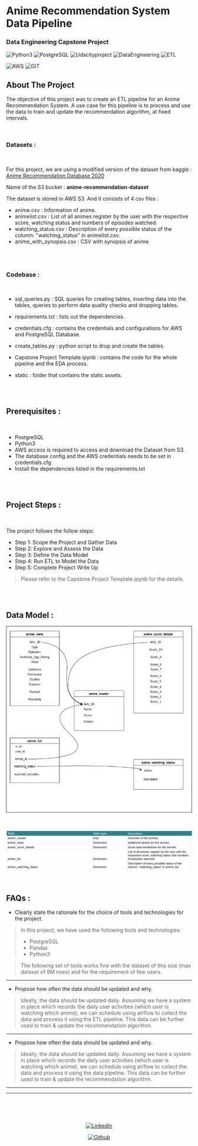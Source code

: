 # Anime Recommendation System Data Pipeline
### Data Engineering Capstone Project

![Python3](https://img.shields.io/badge/Python-3-brightgreen)
![PostgreSQL](https://img.shields.io/badge/Postgre-SQL-green)
![Udacityproject](https://img.shields.io/badge/Udacity-Project-blue) 
![DataEngineering](https://img.shields.io/badge/Data-Engineering-green)
![ETL](https://img.shields.io/badge/ETL-%20-brightgreen)

![AWS](https://img.shields.io/badge/Amazon_AWS-FF9900?style=for-the-badge&logo=amazonaws&logoColor=white)
![GIT](https://img.shields.io/badge/GIT-E44C30?style=for-the-badge&logo=git&logoColor=white) 


<!-- ABOUT THE PROJECT -->
## About The Project

The objective of this project was to create an ETL pipeline for an Anime Recommendation System. A use case for this pipeline is to process and use the data to train and update the recommendation algorithm, at fixed intervals.

<br>

### Datasets :

<br>

For this project, we are using a modified version of the dataset from kaggle : [Anime Recommendation Database 2020](https://www.kaggle.com/hernan4444/anime-recommendation-database-2020)

Name of the S3 bucket :    **anime-recommendation-dataset**

The dataset is stored in AWS S3. And it consists of 4 csv files :
* anime.csv : Information of anime.
* animelist.csv : List of all animes register by the user with the respective score, watching status and numbers of episodes watched. 
* watching_status.csv : Description of every possible status of the column: "watching_status" in animelist.csv.
* anime_with_synopsis.csv : CSV with synopsis of anime 

<br><br>

### Codebase :

<br>

* sql_queries.py : SQL queries for creating tables, inserting data into the tables, queries to perform data quality checks and dropping tables.

* requirements.txt : lists out the dependencies.

* credentials.cfg : contains the credentials and configurations for AWS and PostgreSQL Database.

* create_tables.py : python script to drop and create the tables.

* Capstone Project Template.ipynb : contains the code for the whole pipeline and the EDA process.

* static : folder that contains the static assets.

<br><br>

## Prerequisites :

<br>

* PostgreSQL
* Python3
* AWS access is required to access and download the Dataset from S3.
* The database config and the AWS credentials needs to be set in credentials.cfg
* Install the dependencies listed in the requirements.txt

<br><br>

## Project Steps  :

<br>


The project follows the follow steps:
* Step 1: Scope the Project and Gather Data
* Step 2: Explore and Assess the Data
* Step 3: Define the Data Model
* Step 4: Run ETL to Model the Data
* Step 5: Complete Project Write Up

> Please refer to the Capstone Project Template.ipynb for the details.

<br><br>

## Data Model  :

![Schema](./static/schema.jpg "Database Schema")

<br>

![Table Overview](./static/data_model.png "Data model")

<br>

## FAQs :
* Clearly state the rationale for the choice of tools and technologies for the project.

> In this project, we have used the following tools and technologies:
> - PostgreSQL
> - Pandas
> - Python3

> The following set of tools works fine with the dataset of this size (max dataset of 8M rows) and for the requirement of few users.

---
* Propose how often the data should be updated and why.

> Ideally, the data should be updated daily. Assuming we have a system in place which records the daily user activities (which user is watching which anime), we can schedule using airflow to collect the data and process it using the ETL pipeline. This data can be further used to train & update the recommendation algorithm.

---
* Propose how often the data should be updated and why.

> Ideally, the data should be updated daily. Assuming we have a system in place which records the daily user activities (which user is watching which anime), we can schedule using airflow to collect the data and process it using the data pipeline. This data can be further used to train & update the recommendation algorithm.

---

---

<!-- Connect with me -->
<div align=center>
<br><br><br>

[![LinkedIn](https://img.shields.io/badge/LinkedIn-0077B5?style=for-the-badge&logo=linkedin&logoColor=white)](https://www.linkedin.com/in/deepankar-acharyya-034053a5/)

[![Github](https://img.shields.io/badge/GitHub-100000?style=for-the-badge&logo=github&logoColor=white)](https://github.com/DeepankarAcharyya)

<br><br>
</div>